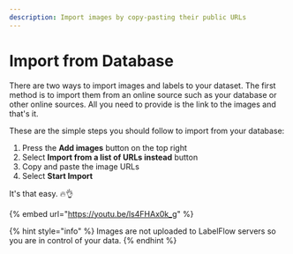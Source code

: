 ```yaml
---
description: Import images by copy-pasting their public URLs
---
```


# Import from Database

There are two ways to import images and labels to your dataset. The first method is to import them from an online source such as your database or other online sources. All you need to provide is the link to the images and that's it.

These are the simple steps you should follow to import from your database:

1. Press the **Add images** button on the top right
2. Select **Import from a list of URLs instead** button
3. Copy and paste the image URLs
4. Select **Start Import**

It's that easy. 🔥👌



{% embed url="https://youtu.be/ls4FHAx0k_g" %}

{% hint style="info" %}
Images are not uploaded to LabelFlow servers so you are in control of your data.
{% endhint %}
